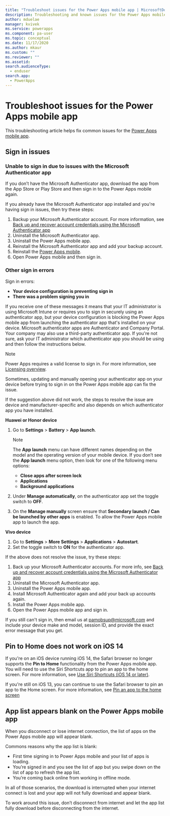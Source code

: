 ```yaml
---
title: "Troubleshoot issues for the Power Apps mobile app | MicrosoftDocs"
description: Troubleshooting and known issues for the Power Apps mobile app 
author: mduelae
manager: kvivek
ms.service: powerapps
ms.component: pa-user
ms.topic: conceptual
ms.date: 11/17/2020
ms.author: mkaur
ms.custom: ""
ms.reviewer: ""
ms.assetid: 
search.audienceType: 
  - enduser
search.app: 
  - PowerApps
---
```


# Troubleshoot issues for the Power Apps mobile app

This troubleshooting article helps fix common issues for the [Power Apps mobile app](run-canvas-and-model-apps-on-mobile.md).

## Sign in issues

### Unable to sign in due to issues with the Microsoft Authenticator app 

If you don’t have the Microsoft Authenticator app, download the app from the App Store or Play Store and then sign in to the Power Apps mobile again.

If you already have the Microsoft Authenticator app installed and you're having sign in issues, then try these steps:

1. Backup your Microsoft Authenticator account. For more information, see [Back up and recover account credentials using the Microsoft Authenticator app](https://docs.microsoft.com/azure/active-directory/user-help/user-help-auth-app-backup-recovery)
2. Uninstall the Microsoft Authenticator app.
3. Uninstall the Power Apps mobile app.
4. Reinstall the Microsoft Authenticator app and add your backup account.
5. Reinstall the [Power Apps mobile](https://docs.microsoft.com/powerapps/mobile/run-powerapps-on-mobile#install-power-apps-mobile-app).
6. Open Power Apps mobile and then sign in.


### Other sign in errors 

Sign in errors: 
- **Your device configuration is preventing sign in**
- **There was a problem signing you in**


If you receive one of these messages it means that your IT administrator is using Microsoft Intune or requires you to sign in securely using an authenticator app, but your device configuration is blocking the Power Apps mobile app from launching the authenticator app that's installed on your device. Microsoft authenticator apps are Authenticator and Company Portal. Your company may also use a third-party authenticator app. If you're not sure, ask your IT administrator which authenticator app you should be using and then follow the instructions below.

 > [!NOTE]
 > Power Apps requires a valid license to sign in. For more information, see [Licensing overview](https://docs.microsoft.com/power-platform/admin/pricing-billing-skus).

Sometimes, updating and manually opening your authenticator app on your device before trying to sign in on the Power Apps mobile app can fix the issue.
 
If the suggestion above did not work, the steps to resolve the issue are device and manufacturer-specific and also depends on which authenticator app you have installed.

**Huawei or Honor device**

1. Go to **Settings** > **Battery** > **App launch**. 

    > [!NOTE]
    > The **App launch** menu can have different names depending on the model and the operating version of your mobile device. If you   don’t see the **App launch** menu option, then look for one of the following menu options:
    > - **Close apps after screen lock** 
    > - **Applications** 
    > - **Background applications**

2. Under **Manage automatically**, on the authenticator app set the toggle switch to **OFF**.
3. On the **Manage manually** screen ensure that **Secondary launch / Can be launched by other apps** is enabled. To allow the Power Apps mobile app to launch the app.

**Vivo device**

1. Go to **Settings** > **More Settings** > **Applications** > **Autostart**.
2. Set the toggle switch to **ON** for the authenticator app.

If the above does not resolve the issue, try these steps:

1. Back up your Microsoft Authenticator accounts. For more info, see [Back up and recover account credentials using the Microsoft Authenticator app](https://docs.microsoft.com/azure/active-directory/user-help/user-help-auth-app-backup-recovery)
2. Uninstall the Microsoft Authenticator app.
3. Uninstall the Power Apps mobile app.
4. Install Microsoft Authenticator again and add your back up accounts again.
5. Install the Power Apps mobile app.
6. Open the Power Apps mobile app and sign in.

If you still can't sign in, then email us at pamobsup@microsoft.com and include your device make and model, session ID, and provide the exact error message that you get.

## Pin to Home does not work on iOS 14

If you're on an iOS device running iOS 14, the Safari browser no longer supports the **Pin to Home** functionality from the Power Apps mobile app. You will need to use the Siri Shortcuts app to pin an app to the home screen. For more information, see [Use Siri Shortcuts (iOS 14 or later)](https://docs.microsoft.com/powerapps/user/run-canvas-and-model-apps-on-mobile#use-siri-shortcuts-to-pin-home-ios-14-or-later).

If you're still on iOS 13, you can continue to use the Safari browser to pin an app to the Home screen. For more information, see [Pin an app to the home screen](https://docs.microsoft.com/powerapps/user/run-canvas-and-model-apps-on-mobile#use-safari-to-pin-to-home-ios-13-or-earlier)

## App list appears blank on the Power Apps mobile app

When you disconnect or lose internet connection, the list of apps on the Power Apps mobile app will appear blank.

Commons reasons why the app list is blank: 

-	First time signing in to Power Apps mobile and your list of apps is loading.
-	You’re signed in and you see the list of app but you swipe down on the list of app to refresh the app list.
-	You’re coming back online from working in offline mode.

In all of those scenarios, the download is interrupted when your internet connect is lost and your app will not fully download and appear blank.

To work around this issue, don’t disconnect from internet and let the app list fully download before disconnecting from the internet.




